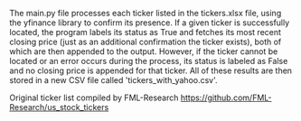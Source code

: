 The main.py file processes each ticker listed in the tickers.xlsx file, using the yfinance library to confirm its presence. If a given ticker is successfully located, the program labels its status as True and fetches its most recent closing price (just as an additional confirmation the ticker exists), both of which are then appended to the output. However, if the ticker cannot be located or an error occurs during the process, its status is labeled as False and no closing price is appended for that ticker. All of these results are then stored in a new CSV file called 'tickers_with_yahoo.csv'.

Original ticker list compiled by FML-Research https://github.com/FML-Research/us_stock_tickers
